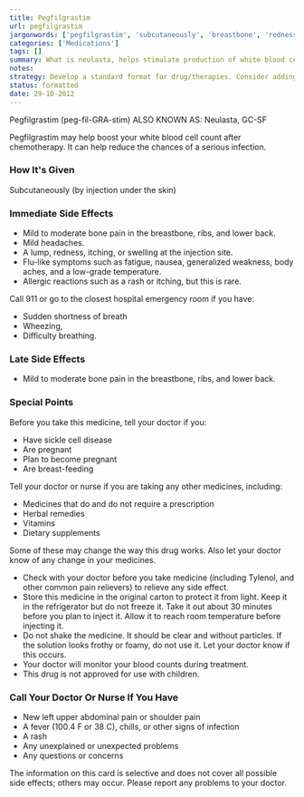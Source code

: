 ```yaml
---
title: Pegfilgrastim
url: pegfilgrastim
jargonwords: ['pegfilgrastim', 'subcutaneously', 'breastbone', 'redness', 'itching', 'flu-like', 'aches', 'low-grade', 'shortness', 'wheezing', 'sickle', 'breast-feeding', 'tylenol', 'relievers', 'frothy', 'foamy', 'chills']
categories: ['Medications']
tags: []
summary: What is neulasta, helps stimulate production of white blood cells, how it's given, any side effects, what to tell your doctor before you're given neulasta, when to call your doctor. 
notes:
strategy: Develop a standard format for drug/therapies. Consider adding photos of packaging for all drugs.  (Rethink? No. Some re-writing? Yes. Graphics or diagrams? No. Photography? Yes. Podcast or audio? No. Video? No)
status: formatted
date: 29-10-2012
---
```

Pegfilgrastim (peg-fil-GRA-stim)
ALSO KNOWN AS: Neulasta, GC-SF

Pegfilgrastim may help boost your white blood cell count after chemotherapy. It can help reduce the chances of a serious infection.  

### How It's Given
Subcutaneously (by injection under the skin)

### Immediate Side Effects

* Mild to moderate bone pain in the breastbone, ribs, and lower back. 
* Mild headaches. 
* A lump, redness, itching, or swelling at the injection site.
* Flu-like symptoms such as fatigue, nausea, generalized weakness, body aches, and a low-grade temperature.
* Allergic reactions such as a rash or itching, but this is rare.  

Call 911 or go to the closest hospital emergency room if you have:
 
* Sudden shortness of breath
* Wheezing,
* Difficulty breathing.

### Late Side Effects
* Mild to moderate bone pain in the breastbone, ribs, and lower back. 

### Special Points
Before you take this medicine, tell your doctor if you:

* Have sickle cell disease
* Are pregnant
* Plan to become pregnant
* Are breast-feeding 

Tell your doctor or nurse if you are taking any other medicines, including: 

* Medicines that do and do not require a prescription
* Herbal remedies
* Vitamins
* Dietary supplements

Some of these may change the way this drug works.  Also let your doctor know of any change in your medicines.

* Check with your doctor before you take medicine (including Tylenol, and other common pain relievers) to relieve any side effect.
* Store this medicine in the original carton to protect it from light.  Keep it in the refrigerator but do not freeze it.  Take it out about 30 minutes before you plan to inject it. Allow it to reach room temperature before injecting it.
* Do not shake the medicine.  It should be clear and without particles.  If the solution looks frothy or foamy, do not use it.  Let your doctor know if this occurs.
* Your doctor will monitor your blood counts during treatment.
* This drug is not approved for use with children.

### Call Your Doctor Or Nurse If You Have

* New left upper abdominal pain or shoulder pain
* A fever (100.4 F or 38 C), chills, or other signs of infection
* A rash
* Any unexplained or unexpected problems
* Any questions or concerns 


The information on this card is selective and does not cover all possible side effects; others may occur. Please report any problems to your doctor.